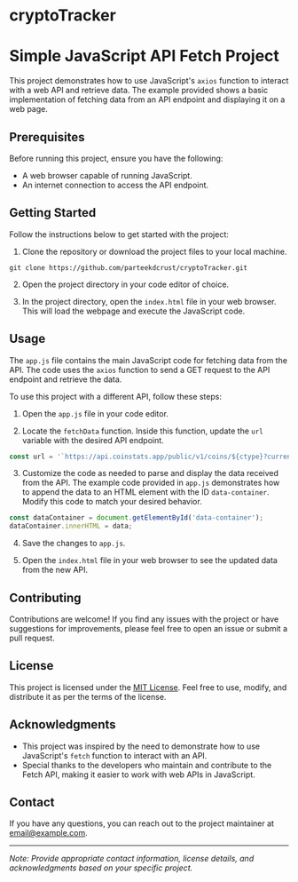 # cryptoTracker
# Simple JavaScript API Fetch Project

This project demonstrates how to use JavaScript's `axios` function to interact with a web API and retrieve data. The example provided shows a basic implementation of fetching data from an API endpoint and displaying it on a web page.

## Prerequisites

Before running this project, ensure you have the following:

- A web browser capable of running JavaScript.
- An internet connection to access the API endpoint.

## Getting Started

Follow the instructions below to get started with the project:

1. Clone the repository or download the project files to your local machine.

```shell
git clone https://github.com/parteekdcrust/cryptoTracker.git
```

2. Open the project directory in your code editor of choice.

3. In the project directory, open the `index.html` file in your web browser. This will load the webpage and execute the JavaScript code.

## Usage

The `app.js` file contains the main JavaScript code for fetching data from the API. The code uses the `axios` function to send a GET request to the API endpoint and retrieve the data.

To use this project with a different API, follow these steps:

1. Open the `app.js` file in your code editor.

2. Locate the `fetchData` function. Inside this function, update the `url` variable with the desired API endpoint.

```javascript
const url = '`https://api.coinstats.app/public/v1/coins/${ctype}?currency=USD`';
```

3. Customize the code as needed to parse and display the data received from the API. The example code provided in `app.js` demonstrates how to append the data to an HTML element with the ID `data-container`. Modify this code to match your desired behavior.

```javascript
const dataContainer = document.getElementById('data-container');
dataContainer.innerHTML = data;
```

4. Save the changes to `app.js`.

5. Open the `index.html` file in your web browser to see the updated data from the new API.

## Contributing

Contributions are welcome! If you find any issues with the project or have suggestions for improvements, please feel free to open an issue or submit a pull request.

## License

This project is licensed under the [MIT License](LICENSE). Feel free to use, modify, and distribute it as per the terms of the license.

## Acknowledgments

- This project was inspired by the need to demonstrate how to use JavaScript's `fetch` function to interact with an API.
- Special thanks to the developers who maintain and contribute to the Fetch API, making it easier to work with web APIs in JavaScript.

## Contact

If you have any questions, you can reach out to the project maintainer at [email@example.com](mailto:parteekgarg2803@gmail.com).

---
*Note: Provide appropriate contact information, license details, and acknowledgments based on your specific project.*
